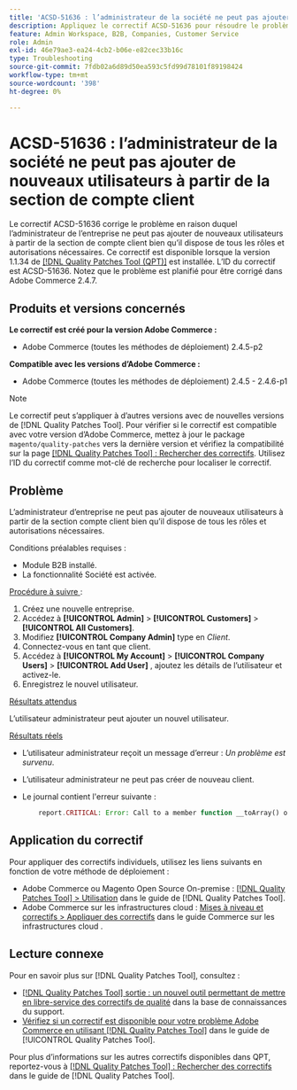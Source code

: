 ```yaml
---
title: 'ACSD-51636 : l’administrateur de la société ne peut pas ajouter de nouveaux utilisateurs à partir de la section de compte client'
description: Appliquez le correctif ACSD-51636 pour résoudre le problème d’Adobe Commerce en raison duquel l’administrateur de la société ne peut pas ajouter de nouveaux utilisateurs à partir de la section de compte client bien qu’il dispose de tous les rôles et autorisations nécessaires.
feature: Admin Workspace, B2B, Companies, Customer Service
role: Admin
exl-id: 46e79ae3-ea24-4cb2-b06e-e82cec33b16c
type: Troubleshooting
source-git-commit: 7fdb02a6d89d50ea593c5fd99d78101f89198424
workflow-type: tm+mt
source-wordcount: '398'
ht-degree: 0%

---
```


# ACSD-51636 : l’administrateur de la société ne peut pas ajouter de nouveaux utilisateurs à partir de la section de compte client

Le correctif ACSD-51636 corrige le problème en raison duquel l’administrateur de l’entreprise ne peut pas ajouter de nouveaux utilisateurs à partir de la section de compte client bien qu’il dispose de tous les rôles et autorisations nécessaires. Ce correctif est disponible lorsque la version 1.1.34 de [[!DNL Quality Patches Tool (QPT)]](https://experienceleague.adobe.com/fr/docs/commerce-operations/tools/quality-patches-tool/quality-patches-tool-to-self-serve-quality-patches) est installée. L’ID du correctif est ACSD-51636. Notez que le problème est planifié pour être corrigé dans Adobe Commerce 2.4.7.

## Produits et versions concernés

**Le correctif est créé pour la version Adobe Commerce :**

* Adobe Commerce (toutes les méthodes de déploiement) 2.4.5-p2

**Compatible avec les versions d’Adobe Commerce :**

* Adobe Commerce (toutes les méthodes de déploiement) 2.4.5 - 2.4.6-p1

>[!NOTE]
>
>Le correctif peut s’appliquer à d’autres versions avec de nouvelles versions de [!DNL Quality Patches Tool]. Pour vérifier si le correctif est compatible avec votre version d’Adobe Commerce, mettez à jour le package `magento/quality-patches` vers la dernière version et vérifiez la compatibilité sur la page [[!DNL Quality Patches Tool] : Rechercher des correctifs](https://experienceleague.adobe.com/tools/commerce-quality-patches/index.html?lang=fr). Utilisez l’ID du correctif comme mot-clé de recherche pour localiser le correctif.

## Problème

L’administrateur d’entreprise ne peut pas ajouter de nouveaux utilisateurs à partir de la section compte client bien qu’il dispose de tous les rôles et autorisations nécessaires.

Conditions préalables requises :

* Module B2B installé.
* La fonctionnalité Société est activée.

<u>Procédure à suivre </u> :

1. Créez une nouvelle entreprise.
1. Accédez à **[!UICONTROL Admin]** > **[!UICONTROL Customers]** > **[!UICONTROL All Customers]**.
1. Modifiez **[!UICONTROL Company Admin]** type en *Client*.
1. Connectez-vous en tant que client.
1. Accédez à **[!UICONTROL My Account]** > **[!UICONTROL Company Users]** > **[!UICONTROL Add User]** , ajoutez les détails de l’utilisateur et activez-le.
1. Enregistrez le nouvel utilisateur.

<u>Résultats attendus</u>

L’utilisateur administrateur peut ajouter un nouvel utilisateur.

<u>Résultats réels</u>

* L’utilisateur administrateur reçoit un message d’erreur : *Un problème est survenu*.
* L’utilisateur administrateur ne peut pas créer de nouveau client.
* Le journal contient l&#39;erreur suivante :

  ```PHP
      report.CRITICAL: Error: Call to a member function __toArray() on null in app/code/Magento/LoginAsCustomerLogging/Observer/LogSaveCustomerObserver.php:123
  ```

## Application du correctif

Pour appliquer des correctifs individuels, utilisez les liens suivants en fonction de votre méthode de déploiement :

* Adobe Commerce ou Magento Open Source On-premise : [[!DNL Quality Patches Tool] > Utilisation](/help/tools/quality-patches-tool/usage.md) dans le guide de [!DNL Quality Patches Tool].
* Adobe Commerce sur les infrastructures cloud : [Mises à niveau et correctifs > Appliquer des correctifs](https://experienceleague.adobe.com/docs/commerce-cloud-service/user-guide/develop/upgrade/apply-patches.html?lang=fr) dans le guide Commerce sur les infrastructures cloud .

## Lecture connexe

Pour en savoir plus sur [!DNL Quality Patches Tool], consultez :

* [[!DNL Quality Patches Tool] sortie : un nouvel outil permettant de mettre en libre-service des correctifs de qualité](https://experienceleague.adobe.com/fr/docs/commerce-operations/tools/quality-patches-tool/quality-patches-tool-to-self-serve-quality-patches) dans la base de connaissances du support.
* [Vérifiez si un correctif est disponible pour votre problème Adobe Commerce en utilisant [!DNL Quality Patches Tool]](/help/tools/quality-patches-tool/patches-available-in-qpt/check-patch-for-magento-issue-with-magento-quality-patches.md) dans le guide de [!UICONTROL Quality Patches Tool].


Pour plus d’informations sur les autres correctifs disponibles dans QPT, reportez-vous à [[!DNL Quality Patches Tool] : Rechercher des correctifs](<https://experienceleague.adobe.com/tools/commerce-quality-patches/index.html?lang=fr>) dans le guide de [!DNL Quality Patches Tool].
